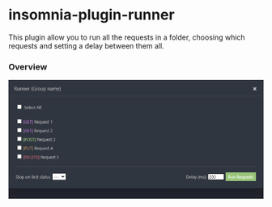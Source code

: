 # insomnia-plugin-runner

This plugin allow you to run all the requests in a folder, choosing which requests and setting a delay between them all.

### Overview

![Plugin overview](/assets/overview.gif)
